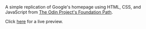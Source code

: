 A simple replication of Google's homepage using HTML, CSS, and JavaScript from [The Odin Project's Foundation Path](https://www.theodinproject.com/courses/foundations/lessons/html-css).

Click [here](https://cineonizer.github.io/google-homepage/) for a live preview.